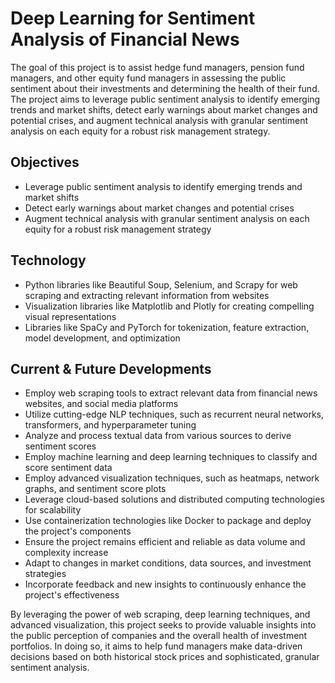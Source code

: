 # Deep Learning for Sentiment Analysis of Financial News

The goal of this project is to assist hedge fund managers, pension fund managers, and other equity fund managers in assessing the public sentiment about their investments and determining the health of their fund. The project aims to leverage public sentiment analysis to identify emerging trends and market shifts, detect early warnings about market changes and potential crises, and augment technical analysis with granular sentiment analysis on each equity for a robust risk management strategy.

## Objectives

- Leverage public sentiment analysis to identify emerging trends and market shifts
- Detect early warnings about market changes and potential crises
- Augment technical analysis with granular sentiment analysis on each equity for a robust risk management strategy

## Technology

- Python libraries like Beautiful Soup, Selenium, and Scrapy for web scraping and extracting relevant information from websites
- Visualization libraries like Matplotlib and Plotly for creating compelling visual representations
- Libraries like SpaCy and PyTorch for tokenization, feature extraction, model development, and optimization

## Current & Future Developments

- Employ web scraping tools to extract relevant data from financial news websites, and social media platforms
- Utilize cutting-edge NLP techniques, such as recurrent neural networks, transformers, and hyperparameter tuning
- Analyze and process textual data from various sources to derive sentiment scores
- Employ machine learning and deep learning techniques to classify and score sentiment data
- Employ advanced visualization techniques, such as heatmaps, network graphs, and sentiment score plots
- Leverage cloud-based solutions and distributed computing technologies for scalability
- Use containerization technologies like Docker to package and deploy the project's components
- Ensure the project remains efficient and reliable as data volume and complexity increase
- Adapt to changes in market conditions, data sources, and investment strategies
- Incorporate feedback and new insights to continuously enhance the project's effectiveness

By leveraging the power of web scraping, deep learning techniques, and advanced visualization, this project seeks to provide valuable insights into the public perception of companies and the overall health of investment portfolios. In doing so, it aims to help fund managers make data-driven decisions based on both historical stock prices and sophisticated, granular sentiment analysis.

